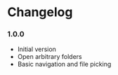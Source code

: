 # Changelog

### 1.0.0
* Initial version
* Open arbitrary folders
* Basic navigation and file picking